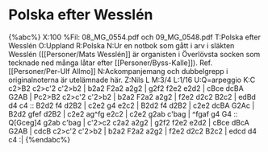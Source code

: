 # Polska efter Wesslén

{%abc%}
X:100
%Fil: 08_MG_0554.pdf och 09_MG_0548.pdf
T:Polska efter Wesslén
O:Uppland
R:Polska
N:Ur en notbok som gått i arv i släkten Wesslén ([[Personer/Mats Wesslén]] är organisten i Överlövsta socken som tecknade ned många låtar efter [[Personer/Byss-Kalle]]). Ref. [[Personer/Per-Ulf Allmo]]
N:Ackompanjemang och dubbelgrepp i originalnoterna är utelämnade här. 
Z:Nils L
M:3/4
L:1/16
U:Q=arpeggio
K:C
c2>B2 c2>c'2 c'2>b2 | b2a2 F2a2 a2g2 | g2f2 f2e2 e2d2 | cBce dcBA G2AB |
Pc2>B2 c2>c'2 c'2>b2 | b2a2 F2a2 a2g2 | f2e2 d2c2 B2c2 | edBd d4 c4 ::
B2d2 f4 d2B2 | c2e2 g4 e2c2 | B2d2 f4 d2B2 | c2e2 dcBA G2Ac |
B2d2 gfef d2B2 | c2e2 ag^fg e2c2 | c2e2 g2ab c'bag | ^fgaf g4 G4 ::
Q[Gceg]4 g2ab c'bag | c'2>c2 c2a2 a2g2 | g2f2 f2e2 e2d2 | cBce dBcA G2AB |
cdcB c2>c'2 c'2>b2 | b2a2 F2a2 a2g2 | f2e2 d2c2 B2c2 | edcd d4 c4 :|
{%endabc%}
